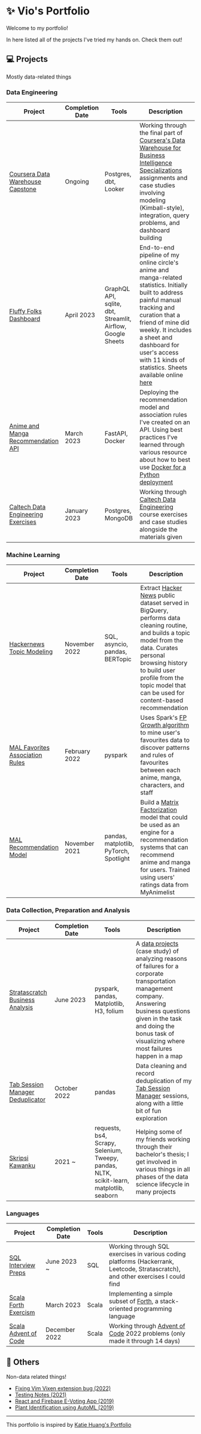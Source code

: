 # ✨️ Vio's Portfolio

Welcome to my portfolio!

In here listed all of the projects I've tried my hands on. Check them out!

## 💻 Projects

Mostly data-related things

### Data Engineering

| Project | Completion Date | Tools | Description |
| --- | --- | --- | --- |
| [Coursera Data Warehouse Capstone][coursera-dwh] | Ongoing | Postgres, dbt, Looker | Working through the final part of [Coursera's Data Warehouse for Business Intelligence Specializations][coursera-dwh-bi] assignments and case studies involving modeling (Kimball-style), integration, query problems, and dashboard building |
| [Fluffy Folks Dashboard][ff-dashboard] | April 2023 | GraphQL API, sqlite, dbt, Streamlit, Airflow, Google Sheets | End-to-end pipeline of my online circle's anime and manga-related statistics. Initially built to address painful manual tracking and curation that a friend of mine did weekly. It includes a sheet and dashboard for user's access with 11 kinds of statistics. Sheets available online [here][ff-sheets] |
| [Anime and Manga Recommendation API][animanga-recommenders] | March 2023 | FastAPI, Docker | Deploying the recommendation model and association rules I've created on an API. Using best practices I've learned through various resource about how to best use [Docker for a Python deployment][docker-python] |
| [Caltech Data Engineering Exercises][caltech-de] | January 2023 | Postgres, MongoDB | Working through [Caltech Data Engineering][caltech-de-page] course exercises and case studies alongside the materials given |

### Machine Learning

| Project | Completion Date | Tools | Description |
| --- | --- | --- | --- |
| [Hackernews Topic Modeling][hackernews-topic-modeling] | November 2022 | SQL, asyncio, pandas, BERTopic | Extract [Hacker News][hn-link] public dataset served in BigQuery, performs data cleaning routine, and builds a topic model from the data. Curates personal browsing history to build user profile from the topic model that can be used for content-based recommendation |
| [MAL Favorites Association Rules][mal-fav-assoc] | February 2022 | pyspark | Uses Spark's [FP Growth algorithm][fp-growth] to mine user's favourites data to discover patterns and rules of favourites between each anime, manga, characters, and staff |
| [MAL Recommendation Model][mal-recsys] | November 2021 | pandas, matplotlib, PyTorch, Spotlight | Build a [Matrix Factorization][mf-model] model that could be used as an engine for a recommendation systems that can recommend anime and manga for users. Trained using users' ratings data from MyAnimelist |

### Data Collection, Preparation and Analysis

| Project | Completion Date | Tools | Description |
| --- | --- | --- | --- |
| [Stratascratch Business Analysis][stratascratch-business-analysis] | June 2023 | pyspark, pandas, Matplotlib, H3, folium | A [data projects][stratascratch-data-projects-link] (case study) of analyzing reasons of failures for a corporate transportation management company. Answering business questions given in the task and doing the bonus task of visualizing where most failures happen in a map |
| [Tab Session Manager Deduplicator][tsmd] | October 2022 | pandas | Data cleaning and record deduplication of my [Tab Session Manager][tsm-repo] sessions, along with a little bit of fun exploration |
| [Skripsi Kawanku][skripsi-kawanku] | 2021 ~ | requests, bs4, Scrapy, Selenium, Tweepy, pandas, NLTK, scikit-learn, matplotlib, seaborn | Helping some of my friends working through their bachelor's thesis; I get involved in various things in all phases of the data science lifecycle in many projects |

### Languages

| Project | Completion Date | Tools | Description |
| --- | --- | --- | --- |
| [SQL Interview Preps][sql-interviews] | June 2023 ~ | SQL | Working through SQL exercises in various coding platforms (Hackerrank, Leetcode, Stratascratch), and other exercises I could find |
| [Scala Forth Exercism][scala-forth] | March 2023 | Scala | Implementing a simple subset of [Forth][forth-wiki], a stack-oriented programming language |
| [Scala Advent of Code][scala-aoc] | December 2022 | Scala | Working through [Advent of Code][aoc-link] 2022 problems (only made it through 14 days) |

[//]: # "| Codility | Coding Exercises | - | - | - |"
[//]: # "| Hackernews Topic Model Pipeline | Data Engineering | - | - | - |"
[//]: # "| MAL Scraper | Scraping | - | - | - |"

## 👯 Others

Non-data related things!

- [Fixing Vim Vixen extension bug (2022)](https://github.com/ueokande/vim-vixen)
- [Testing Notes (2021)](https://github.com/vioxcd/testing-notes)
- [React and Firebase E-Voting App (2019)](https://github.com/vioxcd/pemira_e-voting)
- [Plant Identification using AutoML (2019)](https://github.com/vioxcd/automl_plant_identification)

---

This portfolio is inspired by [Katie Huang's Portfolio](https://github.com/katiehuangx/Portfolio-Guide)

[//]: # (Links)

[ff-dashboard]: https://github.com/vioxcd/ff-dashboard
[animanga-recommenders]: https://github.com/vioxcd/animanga-recommenders
[coursera-dwh]: https://github.com/vioxcd/coursera-dwh-etl-elt
[hackernews-topic-modeling]: https://github.com/vioxcd/hackernews-topic-modeling
[tsmd]: https://github.com/vioxcd/tsmd
[scala-forth]: https://github.com/vioxcd/scala-forth-exercism
[scala-aoc]: https://github.com/vioxcd/aoc2022
[mal-recsys]: https://github.com/vioxcd/animanga-recommenders/blob/main/notebooks/Demo_CDRS.ipynb
[mal-fav-assoc]: https://github.com/vioxcd/animanga-recommenders/blob/main/notebooks/Spark_Association_Rules.ipynb
[sql-interviews]: https://github.com/vioxcd/sql-interviews-prep
[caltech-de]: https://github.com/vioxcd/caltech-de-exercises
[stratascratch-business-analysis]: https://colab.research.google.com/drive/1upxBM7mTrxvt-ftKFvla6IsBft9lk7cB?usp=sharing
[skripsi-kawanku]: https://github.com/vioxcd/skripsi-kawanku
[aoc-link]: https://en.wikipedia.org/wiki/Advent_of_Code
[tsm-repo]: https://github.com/sienori/Tab-Session-Manager
[hn-link]: https://news.ycombinator.com/
[fp-growth]: https://spark.apache.org/docs/latest/ml-frequent-pattern-mining.html
[mf-model]: https://en.wikipedia.org/wiki/Matrix_factorization_(recommender_systems)
[forth-wiki]: https://skilldrick.github.io/easyforth/
[docker-python]: https://docs.google.com/presentation/d/1yqSe1HUbs6qcEpN5Ck94LUDkIjAoTo29v8fLIqDjMBA/edit?usp=sharing
[caltech-de-page]: https://github.com/cal-data-eng/sp21
[coursera-dwh-bi]: https://www.coursera.org/specializations/data-warehousing
[ff-sheets]: https://docs.google.com/spreadsheets/d/1CUSfaHK2nlhUibzl5yADVuSef7hYPdTqOz4yGJSIE54
[stratascratch-data-projects-link]: https://platform.stratascratch.com/data-projects/insights-failed-orders
